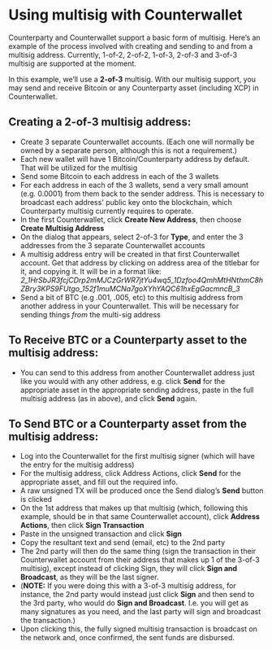 # Using multisig with Counterwallet

Counterparty and Counterwallet support a basic form of multisig. Here’s an example of the process involved with creating and sending to and from a multisig address. Currently, 1-of-2, 2-of-2, 1-of-3, 2-of-3 and 3-of-3 multisig are supported at the moment. 

In this example, we’ll use a **2-of-3** multisig. With our multisig support, you may send and receive Bitcoin or any Counterparty asset (including XCP) in Counterwallet.

## Creating a 2-of-3 multisig address:
* Create 3 separate Counterwallet accounts. (Each one will normally be owned by a separate person, although this is not a requirement.)
* Each new wallet will have 1 Bitcoin/Counterparty address by default. That will be utilized for the multisig
* Send some Bitcoin to each address in each of the 3 wallets
* For each address in each of the 3 wallets, send a very small amount (e.g. 0.0001) from them back to the sender address. This is necessary to broadcast each address' public key onto the blockchain, which Counterparty multisig currently requires to operate.
* In the first Counterwallet, click **Create New Address**, then choose **Create Multisig Address**
* On the dialog that appears, select 2-of-3 for **Type**, and enter the 3 addresses from the 3 separate Counterwallet accounts
* A multisig address entry will be created in that first Counterwallet account. Get that address by clicking on address area of the titlebar for it, and copying it. It will be in a format like: _2_1HrSbJR3fcjCDrp2mMJCzGrWR7jtYu4wq5_1Dzfoo4QmhMtHNthmC8hZBry3KPS9FUtgo_152f1muMCNa7goXYhYAQC61hxEgGacmncB_3_
* Send a bit of BTC (e.g .001, .005, etc) to this multisig address from another address in your Counterwallet. This will be necessary for sending things _from_ the multi-sig address

## To Receive BTC or a Counterparty asset to the multisig address:
* You can send to this address from another Counterwallet address just like you would with any other address, e.g. click **Send** for the appropriate asset in the appropriate sending address, paste in the full multisig address (as in above), and click **Send** again.

## To Send BTC or a Counterparty asset from the multisig address:
* Log into the Counterwallet for the first multisig signer (which will have the entry for the multisig address)
* For the multisig address, click Address Actions, click **Send** for the appropriate asset, and fill out the required info.
* A raw unsigned TX will be produced once the Send dialog’s **Send** button is clicked 
* On the 1st address that makes up that multisig (which, following this example, should be in that same Counterwallet account), click **Address Actions**, then click **Sign Transaction**
* Paste in the unsigned transaction and click **Sign**
* Copy the resultant text and send (email, etc) to the 2nd party
* The 2nd party will then do the same thing (sign the transaction in their Counterwallet account from their address that makes up 1 of the 3-of-3 multisig), except instead of clicking Sign, they will click **Sign and Broadcast**, as they will be the last signer.
* (**NOTE:** If you were doing this with a 3-of-3 multisig address, for instance, the 2nd party would instead just click **Sign** and then send to the 3rd party, who would do **Sign and Broadcast**. I.e. you will get as many signatures as you need, and the last party will sign and broadcast the transaction.)
* Upon clicking this, the fully signed multisig transaction is broadcast on the network and, once confirmed, the sent funds are disbursed.
